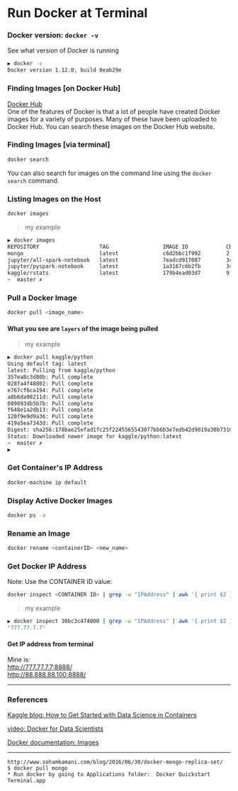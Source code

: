 # Run Docker at Terminal


### Docker version:  `docker -v`
See what version of Docker is running
```bash
▶ docker -v
Docker version 1.12.0, build 8eab29e
```

### Finding Images [on Docker Hub]
[Docker Hub](https://hub.docker.com/)  
One of the features of Docker is that a lot of people have created Docker images for a variety of purposes. Many of these have been uploaded to Docker Hub. You can search these images on the Docker Hub website.

### Finding Images [via terminal]
```bash
docker search
```
You can also search for images on the command line using the `docker search` command. 

### Listing Images on the Host
```bash
docker images
```
>my example
```bash
▶ docker images
REPOSITORY                   TAG                 IMAGE ID            CREATED             SIZE
mongo                        latest              c6d2bbc1f992        2 hours ago         364.2 MB
jupyter/all-spark-notebook   latest              7eadcd917087        34 hours ago        5.549 GB
jupyter/pyspark-notebook     latest              1a3167c6b2fb        34 hours ago        5.214 GB
kaggle/rstats                latest              179b4ead03d7        9 weeks ago         13.81 GB
~  master ✗    
```

### Pull a Docker Image
```bash
docker pull <image_name>
```
#### What you see are `layers` of the image being pulled
>my example 
```bash
▶ docker pull kaggle/python
Using default tag: latest
latest: Pulling from kaggle/python
357ea8c3d80b: Pull complete 
028fa4f48802: Pull complete 
e767cf6ca194: Pull complete 
a8b6da98211d: Pull complete 
089893db5b7b: Pull complete 
f648e1a2db13: Pull complete 
120f9e9d9a36: Pull complete 
419a5ea7343d: Pull complete 
Digest: sha256:178bae25efad1fc25f2245565543077bb6b3e7edb42d9019a30b73109df1aa3d
Status: Downloaded newer image for kaggle/python:latest
~  master ✗                                                                           ◒  
▶ 
```

### Get Container's IP Address
```bash
docker-machine ip default
```

### Display Active Docker Images
```bash
docker ps -a
```
### Rename an Image
```bash
docker rename <containerID> <new_name>
```

### Get Docker IP Address
Note:  Use the CONTAINER ID value:
```bash
docker inspect <CONTAINER ID> | grep -w "IPAddress" | awk '{ print $2 }' | head -n 1 | cut -d "," -f1
```
>my example
```bash
▶ docker inspect 30bc3c474000 | grep -w "IPAddress" | awk '{ print $2 }' | head -n 1 | cut -d "," -f1  
"777.77.7.7"
```
#### Get IP address from terminal
Mine is:  
http://777.77.7.7:8888/  
http://88.888.88.100:8888/  






---

### References

[Kaggle blog:  How to Get Started with Data Science in Containers](http://blog.kaggle.com/2016/02/05/how-to-get-started-with-data-science-in-containers/)

[video:  Docker for Data Scientists](https://civisanalytics.com/blog/data-science/2016/05/11/strata-2016-talk/)

[Docker documentation:  Images](https://civisanalytics.com/blog/data-science/2016/05/11/strata-2016-talk/)

---

```
http://www.sohamkamani.com/blog/2016/06/30/docker-mongo-replica-set/  
$ docker pull mongo
* Run docker by going to Applications folder:  Docker Quickstart Terminal.app  
```

